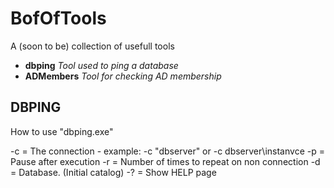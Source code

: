 # BofOfTools

A (soon to be) collection of usefull tools

- **dbping**
_Tool used to ping a database_
- **ADMembers**
_Tool for checking AD membership_


## DBPING
How to use "dbping.exe"

 -c = The connection - example: -c "dbserver" or -c dbserver\instanvce
 -p = Pause after execution
 -r = Number of times to repeat on non connection
 -d = Database. (Initial catalog)
 -? = Show HELP page

